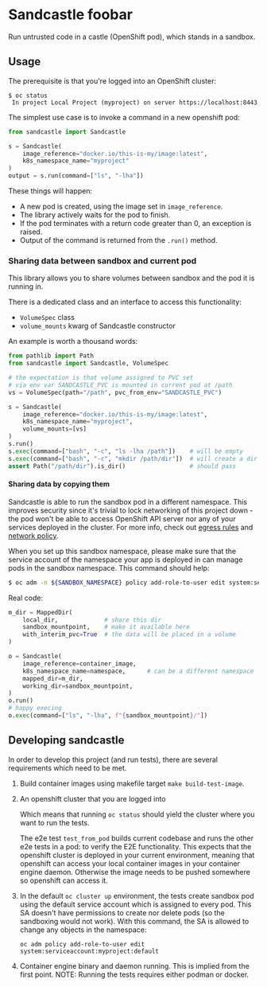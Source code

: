 # Sandcastle foobar

Run untrusted code in a castle (OpenShift pod), which stands in a sandbox.

## Usage

The prerequisite is that you're logged into an OpenShift cluster:

```
$ oc status
 In project Local Project (myproject) on server https://localhost:8443
```

The simplest use case is to invoke a command in a new openshift pod:

```python
from sandcastle import Sandcastle

s = Sandcastle(
    image_reference="docker.io/this-is-my/image:latest",
    k8s_namespace_name="myproject"
)
output = s.run(command=["ls", "-lha"])
```

These things will happen:

- A new pod is created, using the image set in `image_reference`.
- The library actively waits for the pod to finish.
- If the pod terminates with a return code greater than 0, an exception is raised.
- Output of the command is returned from the `.run()` method.

### Sharing data between sandbox and current pod

This library allows you to share volumes between sandbox and the pod it is running in.

There is a dedicated class and an interface to access this functionality:

- `VolumeSpec` class
- `volume_mounts` kwarg of Sandcastle constructor

An example is worth a thousand words:

```python
from pathlib import Path
from sandcastle import Sandcastle, VolumeSpec

# the expectation is that volume assigned to PVC set
# via env var SANDCASTLE_PVC is mounted in current pod at /path
vs = VolumeSpec(path="/path", pvc_from_env="SANDCASTLE_PVC")

s = Sandcastle(
    image_reference="docker.io/this-is-my/image:latest",
    k8s_namespace_name="myproject",
    volume_mounts=[vs]
)
s.run()
s.exec(command=["bash", "-c", "ls -lha /path"])    # will be empty
s.exec(command=["bash", "-c", "mkdir /path/dir"])  # will create a dir
assert Path("/path/dir").is_dir()                  # should pass
```

#### Sharing data by copying them

Sandcastle is able to run the sandbox pod in a different namespace. This
improves security since it's trivial to lock networking of this project down -
the pod won't be able to access OpenShift API server nor any of your services
deployed in the cluster. For more info, check out [egress
rules](https://blog.openshift.com/accessing-external-services-using-egress-router/)
and [network
policy](https://docs.openshift.com/container-platform/3.6/admin_guide/managing_networking.html#admin-guide-networking-networkpolicy).

When you set up this sandbox namespace, please make sure that the service account
of the namespace your app is deployed in can manage pods in the sandbox namespace.
This command should help:

```bash
$ oc adm -n ${SANDBOX_NAMESPACE} policy add-role-to-user edit system:serviceaccount:${APP_NAMESPACE}:default
```

Real code:

```python
m_dir = MappedDir(
    local_dir,             # share this dir
    sandbox_mountpoint,    # make it available here
    with_interim_pvc=True  # the data will be placed in a volume
)

o = Sandcastle(
    image_reference=container_image,
    k8s_namespace_name=namespace,      # can be a different namespace
    mapped_dir=m_dir,
    working_dir=sandbox_mountpoint,
)
o.run()
# happy execing
o.exec(command=["ls", "-lha", f"{sandbox_mountpoint}/"])
```

## Developing sandcastle

In order to develop this project (and run tests), there are several requirements which need to be met.

1. Build container images using makefile target `make build-test-image`.

2. An openshift cluster that you are logged into

   Which means that running `oc status` should yield the cluster where you want
   to run the tests.

   The e2e test `test_from_pod` builds current codebase and runs the other e2e
   tests in a pod: to verify the E2E functionality. This expects that the
   openshift cluster is deployed in your current environment, meaning that
   openshift can access your local container images in your container engine daemon.
   Otherwise the image needs to be pushed somewhere so openshift can access it.

3. In the default `oc cluster up` environment, the tests create sandbox pod
   using the default service account which is assigned to every pod. This SA
   doesn't have permissions to create nor delete pods (so the sandboxing would
   not work). With this command, the SA is allowed to change any objects in the
   namespace:

   ```
   oc adm policy add-role-to-user edit system:serviceaccount:myproject:default
   ```

4. Container engine binary and daemon running. This is implied from the first point.
   NOTE: Running the tests requires either podman or docker.
